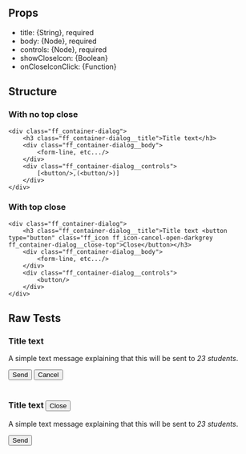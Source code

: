 <div data-ff_container-dialog=""></div>

## Props
- title: {String}, required
- body: {Node}, required
- controls: {Node}, required
- showCloseIcon: {Boolean}
- onCloseIconClick: {Function}

## Structure

### With no top close 
```
<div class="ff_container-dialog">
    <h3 class="ff_container-dialog__title">Title text</h3>
    <div class="ff_container-dialog__body">
        <form-line, etc.../>
    </div>
    <div class="ff_container-dialog__controls">
        [<button/>,(<button/>)]
    </div>
</div>
```

### With top close 
```
<div class="ff_container-dialog">
    <h3 class="ff_container-dialog__title">Title text <button type="button" class="ff_icon ff_icon-cancel-open-darkgrey ff_container-dialog__close-top">Close</button></h3>
    <div class="ff_container-dialog__body">
        <form-line, etc.../>
    </div>
    <div class="ff_container-dialog__controls">
        <button/>
    </div>
</div>
```

## Raw Tests

<div class="ff_container-dialog">
    <h3 class="ff_container-dialog__title">Title text</h3>
    <div class="ff_container-dialog__body">
        <div class="ff_container-dialog__notification">
            <p>A simple text message explaining that this will be sent to <em>23 students</em>.</p>
        </div>
    </div>
    <div class="ff_container-dialog__controls">
        <button type="button" title="Button primary" class="ff_module-button ff_module-button--primary">
            <span class="ff_module-button__content">Send</span>
        </button>
        <button type="button" title="Button tertiary" class="ff_module-button ff_module-button--tertiary">
            <span class="ff_module-button__content">Cancel</span>
        </button>
    </div>
</div>

<br/>

<div class="ff_container-dialog">
    <h3 class="ff_container-dialog__title">Title text <button type="button" class="ff_icon ff_icon-cancel-open-darkgrey ff_container-dialog__close-top">Close</button></h3>
    <div class="ff_container-dialog__body">
        <div class="ff_container-dialog__notification">
            <p>A simple text message explaining that this will be sent to <em>23 students</em>.</p>
        </div>
    </div>
    <div class="ff_container-dialog__controls">
        <button type="button" title="Button primary" class="ff_module-button ff_module-button--primary">
            <span class="ff_module-button__content">Send</span>
        </button>
    </div>
</div>

